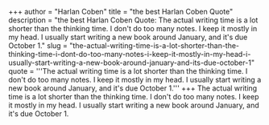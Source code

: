 +++
author = "Harlan Coben"
title = "the best Harlan Coben Quote"
description = "the best Harlan Coben Quote: The actual writing time is a lot shorter than the thinking time. I don't do too many notes. I keep it mostly in my head. I usually start writing a new book around January, and it's due October 1."
slug = "the-actual-writing-time-is-a-lot-shorter-than-the-thinking-time-i-dont-do-too-many-notes-i-keep-it-mostly-in-my-head-i-usually-start-writing-a-new-book-around-january-and-its-due-october-1"
quote = '''The actual writing time is a lot shorter than the thinking time. I don't do too many notes. I keep it mostly in my head. I usually start writing a new book around January, and it's due October 1.'''
+++
The actual writing time is a lot shorter than the thinking time. I don't do too many notes. I keep it mostly in my head. I usually start writing a new book around January, and it's due October 1.

